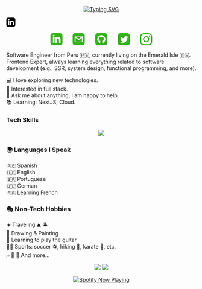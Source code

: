 <p align="center">
  <a href="https://git.io/typing-svg">
    <img src="https://readme-typing-svg.demolab.com?font=Fira+Code&weight=500&size=35&pause=1000&color=00FF67&center=true&vCenter=true&width=500&height=70&lines=Hola!+I'm+Carolyn+%F0%9F%91%8B" alt="Typing SVG" />
  </a>
</p>


<svg xmlns="http://www.w3.org/2000/svg" width="24" height="24" viewBox="0 0 24 24"><path d="M19 0h-14c-2.761 0-5 2.239-5 5v14c0 2.761 2.239 5 5 5h14c2.762 0 5-2.239 5-5v-14c0-2.761-2.238-5-5-5zm-11 19h-3v-11h3v11zm-1.5-12.268c-.966 0-1.75-.79-1.75-1.764s.784-1.764 1.75-1.764 1.75.79 1.75 1.764-.783 1.764-1.75 1.764zm13.5 12.268h-3v-5.604c0-3.368-4-3.113-4 0v5.604h-3v-11h3v1.765c1.396-2.586 7-2.777 7 2.476v6.759z"/></svg>

<p align="center">
  <a href="https://linkedin.com/in/culfe" target="_blank"><img src=/social/linkedin.png alt=linkedin width="32px"/></a>
  &#8287;&#8287;&#8287;&#8287;&#8287;
  <a href="mailto:carolyn.ulfe@gmail.com" target="_blank"><img src=/social/gmail.png alt=gmail  width="32px"/></a>
  &#8287;&#8287;&#8287;&#8287;&#8287;
  <a href="https://github.com/caritosteph" target="_blank"><img src=/social/github.png alt=twitter width="32px"/></a> 
  &#8287;&#8287;&#8287;&#8287;&#8287;
  <a href="https://twitter.com/CarolynUlfe" target="_blank"><img src=/social/x.png alt=twitter width="32px"/></a>
  &#8287;&#8287;&#8287;&#8287;&#8287;
  <a href="https://instagram.com/caritosteph" target="_blank"><img src=/social/instagram.png alt=instagram width="32px"/></a>
</p>

Software Engineer from Peru 🇵🇪, currently living on the Emerald Isle 🇮🇪.
Frontend Expert, always learning everything related to software development (e.g., SSR, system design, functional programming, and more).

💻   I love exploring new technologies.  
🧐   Interested in full stack.  
💬   Ask me about anything, I am happy to help.  
📚   Learning: NextJS, Cloud.  

### Tech Skills
<p align="center">
  <a href="https://skillicons.dev">
    <img src="https://skillicons.dev/icons?i=nextjs,react,redux,ts,js,apollo,styledcomponents,tailwind,graphql,jest,cypress,prisma,d3,angular,vercel,git,html,css,pnpm,materialui,sass,bootstrap,webpack,sentry,nodejs,docker,mongodb,rails,kotlin,figma" />
  </a>
</p>


### 🌍 Languages I Speak  
🇵🇪 Spanish  
🇺🇸 English  
🇧🇷 Portuguese  
🇩🇪 German  
🇫🇷 Learning French  

### 🎭 Non-Tech Hobbies  
✈️ Traveling ⛰️ 🏝️  
🎨 Drawing & Painting  
🎸 Learning to play the guitar  
🏋️‍♀️ Sports: soccer ⚽️, hiking 🥾, karate 🥋, etc.  
🎶 🍿 🥘 And more...  



<p align="center">
  <img src="https://github-readme-stats.vercel.app/api?username=caritosteph&show_icons=true&theme=merko" width="48%" />  
  <img src="https://github-readme-stats.vercel.app/api/top-langs/?username=caritosteph&layout=compact&theme=merko" width="48%" />
</p>

<!--🎵SPOTIFY / 🌐WEBSITE: https://github.com/kittinan/spotify-github-profile -->
<p align="center">
  <a href="https://spotify-github-profile.kittinanx.com/api/view?uid=caritosteph&redirect=true">
    <img src="https://spotify-github-profile.kittinanx.com/api/view?uid=caritosteph&cover_image=true&theme=novatorem&show_offline=false&background_color=121212&interchange=true&bar_color=53b14f&bar_color_cover=false" alt="Spotify Now Playing" />
  </a>
</p>


